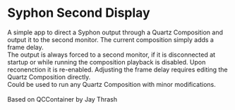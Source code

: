 Syphon Second Display
================

A simple app to direct a Syphon output through a Quartz Composition and output it to the second monitor. The current composition simply adds a frame delay.<br/>
The output is always forced to a second monitor, if it is disconnected at startup or while running the composition playback is disabled. Upon reconenction it is re-enabled. Adjusting the frame delay requires editing the Quartz Composition directly.<br/>
Could be used to run any Quartz Composition with minor modifications.<br/>
<br/>
Based on QCContainer by Jay Thrash
